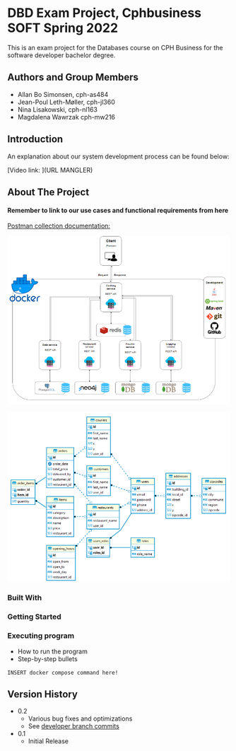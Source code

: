 # DBD Exam Project, Cphbusiness SOFT Spring 2022 

This is an exam project for the Databases course on CPH Business for the software developer bachelor degree.
  
## Authors and Group Members

- Allan Bo Simonsen, cph-as484
- Jean-Poul Leth-Møller, cph-jl360
- Nina Lisakowski, cph-nl163
- Magdalena Wawrzak cph-mw216
  
## Introduction
  
An explanation about our system development process can be found below:

[Video link: ](URL MANGLER)  

  
## About The Project  


#### Remember to link to our use cases and functional requirements from here

[Postman collection documentation: ](https://documenter.getpostman.com/view/12822718/Uz5DqxXk#9267027e-6b0b-4f3b-b280-a0a9e8865af3)  
  
![Alt System overview](/Drawings/FinalProduct.PNG "Microservice architecture")

![Alt ER-diagram](/Drawings/ER-diagram.png "PostgreSQL ER-diagram")


### Built With
  
### Getting Started  
  
### Executing program

* How to run the program
* Step-by-step bullets

```shell
INSERT docker compose command here!
```  

## Version History

* 0.2
    * Various bug fixes and optimizations
    * See [developer branch commits](https://github.com/Jean-Poul/DBD-Exam-Project/commits/developer)
* 0.1
    * Initial Release